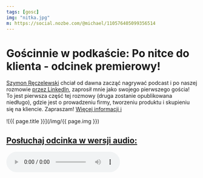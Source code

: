 ```yaml
---
tags: [gosc]
img: "nitka.jpg"
m: https://social.nozbe.com/@michael/110576405099356514
---
```


# Gościnnie w podkaście: Po nitce do klienta - odcinek premierowy!

[Szymon Ręczelewski](https://www.linkedin.com/in/reczelewski) chciał od dawna zacząć nagrywać podcast i po naszej rozmowie [przez LinkedIn](https://michael.gratis/in), zaprosił mnie jako swojego pierwszego gościa! To jest pierwsza część tej rozmowy (druga zostanie opublikowana niedługo), gdzie jest o prowadzeniu firmy, tworzeniu produktu i skupieniu się na kliencie. Zapraszam!
 [Więcej informacji ℹ️][l]

<!--More-->

![{{ page.title }}](/img/{{ page.img }})

## [Posłuchaj odcinka w wersji audio:][l]

<audio controls>
<source src="https://anchor.fm/s/e34d8d00/podcast/play/71660365/https%253A%252F%252Fd3ctxlq1ktw2nl.cloudfront.net%252Fstaging%252F2023-5-5%252F333552077-44100-2-5fe5dcd63767f.m4a" type="audio/mpeg">
</audio>



[l]: https://link.chtbl.com/1dHWStbn

[n]: https://michael.gratis/nozbe_pl
[np]: https://michael.gratis/nozbepersonal_pl